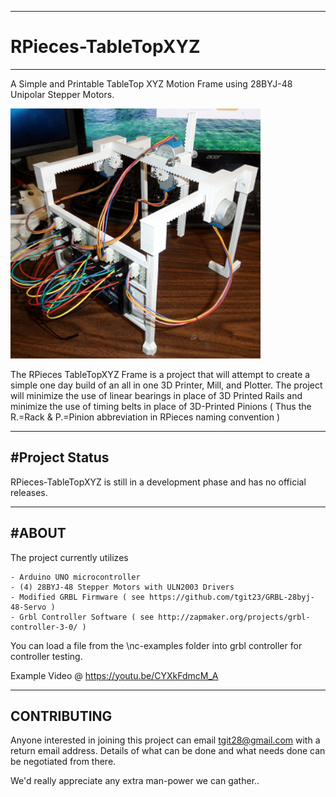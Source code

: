 -----------------------------------------------------------------------------------
# RPieces-TableTopXYZ
-----------------------------------------------------------------------------------
A Simple and Printable TableTop XYZ Motion Frame using 28BYJ-48 Unipolar Stepper
Motors.

<img src="./images/SmallCropped_SAM_2709.png" height="400" width="400">

The RPieces TableTopXYZ Frame is a project that will attempt to create a simple one
day build of an all in one 3D Printer, Mill, and Plotter.  The project will minimize
the use of linear bearings in place of 3D Printed Rails and minimize the use of 
timing belts in place of 3D-Printed Pinions ( Thus the R.=Rack & P.=Pinion 
abbreviation in RPieces naming convention )

-----------------------------------------------------------------------------------
#Project Status
-----------------------------------------------------------------------------------
RPieces-TableTopXYZ is still in a development phase and has no official releases.  

-----------------------------------------------------------------------------------
#ABOUT
-----------------------------------------------------------------------------------
The project currently utilizes

    - Arduino UNO microcontroller
    - (4) 28BYJ-48 Stepper Motors with ULN2003 Drivers
    - Modified GRBL Firmware ( see https://github.com/tgit23/GRBL-28byj-48-Servo )
    - Grbl Controller Software ( see http://zapmaker.org/projects/grbl-controller-3-0/ )

You can load a file from the \nc-examples folder into grbl controller for controller
testing.

Example Video @ https://youtu.be/CYXkFdmcM_A

-----------------------------------------------------------------------------------
CONTRIBUTING
-----------------------------------------------------------------------------------
Anyone interested in joining this project can email
tgit28@gmail.com with a return email address.  Details of what can
be done and what needs done can be negotiated from there.

We'd really appreciate any extra man-power we can gather..
